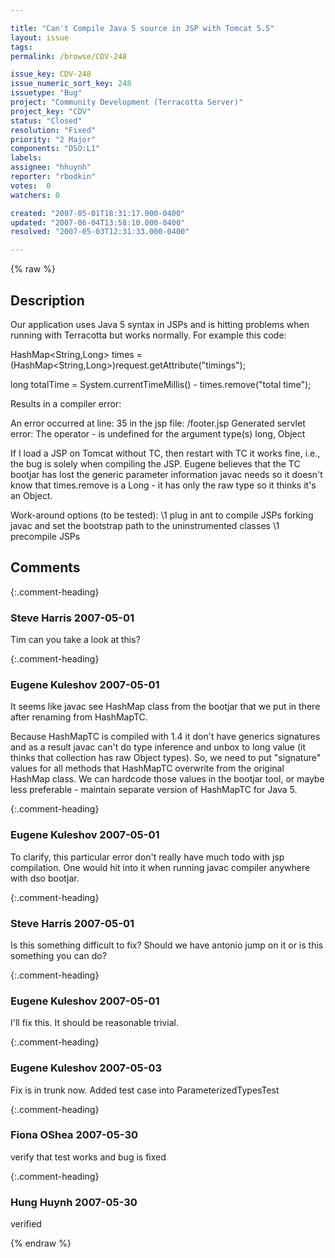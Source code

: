 ```yaml
---

title: "Can't Compile Java 5 source in JSP with Tomcat 5.5"
layout: issue
tags: 
permalink: /browse/CDV-248

issue_key: CDV-248
issue_numeric_sort_key: 248
issuetype: "Bug"
project: "Community Development (Terracotta Server)"
project_key: "CDV"
status: "Closed"
resolution: "Fixed"
priority: "2 Major"
components: "DSO:L1"
labels: 
assignee: "hhuynh"
reporter: "rbodkin"
votes:  0
watchers: 0

created: "2007-05-01T18:31:17.000-0400"
updated: "2007-06-04T13:58:10.000-0400"
resolved: "2007-05-03T12:31:33.000-0400"

---
```




{% raw %}



## Description

<div markdown="1" class="description">

Our application uses Java 5 syntax in JSPs and is hitting problems when running with Terracotta but works normally. For example this code:

HashMap<String,Long> times = (HashMap<String,Long>)request.getAttribute("timings");

long totalTime = System.currentTimeMillis() - times.remove("total time");

Results in a compiler error:

An error occurred at line: 35 in the jsp file: /footer.jsp
Generated servlet error:
The operator - is undefined for the argument type(s) long, Object

If I load a JSP on Tomcat without TC, then restart with TC it works fine, i.e., the bug is solely when compiling the JSP. Eugene believes that the TC bootjar has lost the generic parameter information javac needs so it doesn't know that times.remove is a Long - it has only the raw type so it thinks it's an Object.

Work-around options (to be tested):
\1 plug in ant to compile JSPs forking javac and set the bootstrap path to the uninstrumented classes
\1 precompile JSPs


</div>

## Comments


{:.comment-heading}
### **Steve Harris** <span class="date">2007-05-01</span>

<div markdown="1" class="comment">

Tim can you take a look at this?

</div>


{:.comment-heading}
### **Eugene Kuleshov** <span class="date">2007-05-01</span>

<div markdown="1" class="comment">

It seems like javac see HashMap class from the bootjar that we put in there after renaming from HashMapTC. 

Because HashMapTC is compiled with 1.4 it don't have generics signatures and as a result javac can't do type inference and unbox to long value (it thinks that collection has raw Object types). So, we need to put "signature" values for all methods that HashMapTC overwrite from the original HashMap class. We can hardcode those values in the bootjar tool, or maybe less preferable - maintain separate version of HashMapTC for Java 5.

</div>


{:.comment-heading}
### **Eugene Kuleshov** <span class="date">2007-05-01</span>

<div markdown="1" class="comment">

To clarify, this particular error don't really have much todo with jsp compilation. One would hit into it when running javac compiler anywhere with dso bootjar.

</div>


{:.comment-heading}
### **Steve Harris** <span class="date">2007-05-01</span>

<div markdown="1" class="comment">

Is this something difficult to fix? Should we have antonio jump on it or is this something you can do?

</div>


{:.comment-heading}
### **Eugene Kuleshov** <span class="date">2007-05-01</span>

<div markdown="1" class="comment">

I'll fix this. It should be reasonable trivial.

</div>


{:.comment-heading}
### **Eugene Kuleshov** <span class="date">2007-05-03</span>

<div markdown="1" class="comment">

Fix is in trunk now. Added test case into ParameterizedTypesTest

</div>


{:.comment-heading}
### **Fiona OShea** <span class="date">2007-05-30</span>

<div markdown="1" class="comment">

verify that test works and bug is fixed

</div>


{:.comment-heading}
### **Hung Huynh** <span class="date">2007-05-30</span>

<div markdown="1" class="comment">

verified

</div>



{% endraw %}
